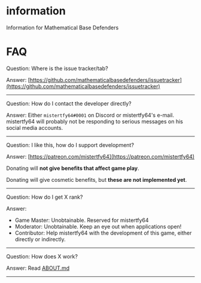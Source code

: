 # information
Information for Mathematical Base Defenders

# FAQ

Question: Where is the issue tracker/tab?

Answer: [https://github.com/mathematicalbasedefenders/issuetracker](https://github.com/mathematicalbasedefenders/issuetracker)

---

Question: How do I contact the developer directly?

Answer: Either `mistertfy64#0001` on Discord or mistertfy64's e-mail. mistertfy64 will probably not be responding to serious messages on his social media accounts.

---

Question: I like this, how do I support development?

Answer: [https://patreon.com/mistertfy64](https://patreon.com/mistertfy64)

Donating will **not give benefits that affect game play**.

Donating will give cosmetic benefits, but **these are not implemented yet**.

---

Question: How do I get X rank?

Answer:
- Game Master: Unobtainable. Reserved for mistertfy64
- Moderator: Unobtainable. Keep an eye out when applications open!
- Contributor: Help mistertfy64 with the development of this game, either directly or indirectly.

---

Question: How does X work?

Answer: Read [ABOUT.md](./ABOUT.md)

---
